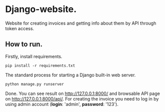 # Django-website.

Website for creating invoices and getting info about them by API through token access.

## How to run.

Firstly, install requirements.
```
pip install -r requirements.txt
```

The standard process for starting a Django built-in web server.
```
python manage.py runserver
```

Done. You can see result on <a href='http://127.0.0.1:8000/'>http://127.0.0.1:8000/</a> and browsable API page on <a href='http://127.0.0.1:8000/api/'>http://127.0.0.1:8000/api/</a>. For creating the invoice you need to log in by using admin account (<b>login</b>: 'admin', <b>password</b>: '123').
